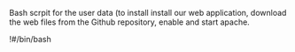 Bash scrpit for the user data (to install install our web application, download the web files from the Github repository, enable and start apache.

!#/bin/bash
